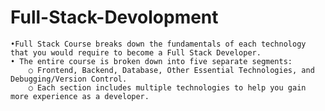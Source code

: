 # Full-Stack-Devolopment
	•Full Stack Course breaks down the fundamentals of each technology that you would require to become a Full Stack Developer. 
	• The entire course is broken down into five separate segments: 
		○ Frontend, Backend, Database, Other Essential Technologies, and Debugging/Version Control. 
		○ Each section includes multiple technologies to help you gain more experience as a developer.
